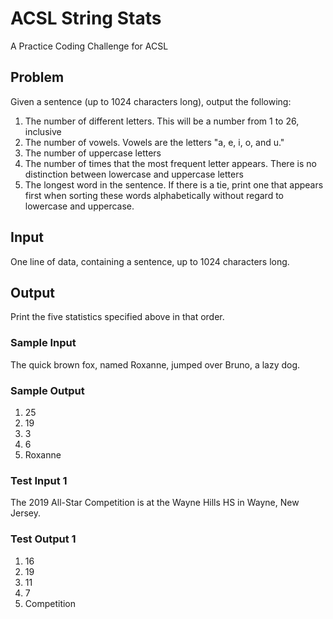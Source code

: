 # ACSL String Stats

A Practice Coding Challenge for ACSL

## Problem

Given a sentence (up to 1024 characters long), output the following:

1. The number of different letters. This will be a number from 1 to 26, inclusive
2. The number of vowels. Vowels are the letters "a, e, i, o, and u."
3. The number of uppercase letters
4. The number of times that the most frequent letter appears. There is no distinction between lowercase and uppercase letters
5. The longest word in the sentence. If there is a tie, print one that appears first when sorting these words alphabetically without regard to lowercase and uppercase.

## Input

One line of data, containing a sentence, up to 1024 characters long.

## Output

Print the five statistics specified above in that order.

### Sample Input

The quick brown fox, named Roxanne, jumped over Bruno, a lazy dog.

### Sample Output

1. 25
2. 19
3. 3
4. 6
5. Roxanne

### Test Input 1

The 2019 All-Star Competition is at the Wayne Hills HS in Wayne, New Jersey.

### Test Output 1

1. 16
2. 19
3. 11
4. 7
5. Competition
